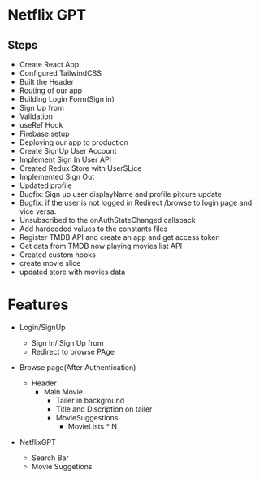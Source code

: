 # Netflix GPT

## Steps
- Create React App
- Configured TailwindCSS
- Built the Header
- Routing of our app
- Building Login Form(Sign in)
- Sign Up from
- Validation
- useRef Hook
- Firebase setup
- Deploying our app to production
- Create SignUp User Account
- Implement Sign In User API
- Created Redux Store with UserSLice
- Implemented Sign Out
- Updated profile
- Bugfix: Sign up user displayName and profile pitcure update
- Bugfix: if the user is not logged in Redirect /browse to login page and vice versa.
- Unsubscribed to the onAuthStateChanged callsback
- Add hardcoded values to the constants files
- Register TMDB API and create an app and get access token
- Get data from TMDB now playing movies list API 
- Created custom hooks
- create movie slice
- updated store with movies data





# Features
- Login/SignUp
   - Sign In/ Sign Up from
   - Redirect to browse PAge
- Browse page(After Authentication)
   - Header
      - Main Movie
          - Tailer in background
          - Title and Discription on tailer
          - MovieSuggestions
             - MovieLists * N

- NetflixGPT
   - Search Bar
   - Movie Suggetions

